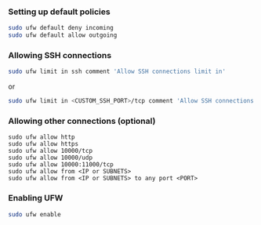 ### Setting up default policies

```bash
sudo ufw default deny incoming
sudo ufw default allow outgoing
```

### Allowing SSH connections
```bash
sudo ufw limit in ssh comment 'Allow SSH connections limit in'
```

or

```bash
sudo ufw limit in <CUSTOM_SSH_PORT>/tcp comment 'Allow SSH connections limit in'
```

### Allowing other connections (optional)

```text
sudo ufw allow http
sudo ufw allow https
sudo ufw allow 10000/tcp
sudo ufw allow 10000/udp
sudo ufw allow 10000:11000/tcp
sudo ufw allow from <IP or SUBNETS>
sudo ufw allow from <IP or SUBNETS> to any port <PORT>
```

### Enabling UFW

```bash
sudo ufw enable
```
